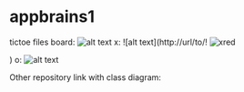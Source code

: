 # appbrains1
tictoe files
board:
![alt text](http://url/to/![tictoe](https://user-images.githubusercontent.com/89152313/166252236-c21c08ad-fd1f-4385-aaa7-6492beaf1afa.png)
)
x:
![alt text](http://url/to/! ![xred](https://user-images.githubusercontent.com/89152313/166252377-9cae4d46-25f2-4a1b-9270-bfcb4bbea5a8.png)

)
o:
![alt text](http://url/to/![blacko](https://user-images.githubusercontent.com/89152313/166252156-c7f483c0-8935-49c5-89ac-5751ff1d63d4.png)
)

Other repository link with class diagram:
